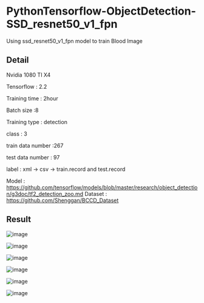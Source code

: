 # PythonTensorflow-ObjectDetection-SSD_resnet50_v1_fpn

Using ssd_resnet50_v1_fpn model to train Blood Image

## Detail
Nvidia 1080 TI X4

Tensorflow : 2.2

Training time : 2hour

Batch size :8

Training type : detection

class : 3

train data number :267

test data number : 97

label : xml -> csv -> train.record and test.record

Model : https://github.com/tensorflow/models/blob/master/research/object_detection/g3doc/tf2_detection_zoo.md
Dataset : https://github.com/Shenggan/BCCD_Dataset

## Result

![image](https://github.com/weisting-kw/PythonTensorflow-ObjectDetection-SSD_resnet50_v1_fpn/blob/main/BloodImage_00301.jpg)

![image](https://github.com/weisting-kw/PythonTensorflow-ObjectDetection-SSD_resnet50_v1_fpn/blob/main/BloodImage_00301_predict.jpg)

![image](https://github.com/weisting-kw/PythonTensorflow-ObjectDetection-SSD_resnet50_v1_fpn/blob/main/BloodImage_00302.jpg)

![image](https://github.com/weisting-kw/PythonTensorflow-ObjectDetection-SSD_resnet50_v1_fpn/blob/main/BloodImage_00302_predict.jpg)

![image](https://github.com/weisting-kw/PythonTensorflow-ObjectDetection-SSD_resnet50_v1_fpn/blob/main/BloodImage_00303.jpg)

![image](https://github.com/weisting-kw/PythonTensorflow-ObjectDetection-SSD_resnet50_v1_fpn/blob/main/BloodImage_00303_predict.jpg)
